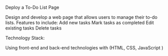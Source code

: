 Deploy a To-Do List Page

Design and develop a web page that allows users to manage their to-do lists.
Features to include:
Add new tasks
Mark tasks as completed
Edit existing tasks
Delete tasks

Technology Stack:

Using front-end and back-end technologies with (HTML, CSS, JavaScript )
